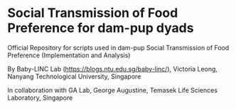# Social Transmission of Food Preference for dam-pup dyads
Official Repository for scripts used in dam-pup Social Transmission of Food Preference (Implementation and Analysis)

By Baby-LINC Lab (https://blogs.ntu.edu.sg/baby-linc/), Victoria Leong, Nanyang Technological University, Singapore

In collaboration with GA Lab, George Augustine, Temasek Life Sciences Laboratory, Singapore
